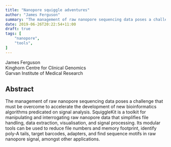 ```yaml
---
title: "Nanopore squiggle adventures"
author: "James Ferguson"
summary: "The management of raw nanopore sequencing data poses a challenge that must be overcome to accelerate the development of new bioinformatics algorithms predicated on signal analysis"
date: 2019-06-26T20:22:54+11:00
draft: true
tags: [
    "nanopore",
    "tools",
]
---
```


James Ferguson\
Kinghorn Centre for Clinical Genomics\
Garvan Institute of Medical Research

## Abstract

The management of raw nanopore sequencing data poses a challenge that must be overcome to accelerate the development of new bioinformatics algorithms predicated on signal analysis. SquiggleKit is a toolkit for manipulating and interrogating raw nanopore data that simplifies file handling, data extraction, visualisation, and signal processing. Its modular tools can be used to reduce file numbers and memory footprint, identify poly-A tails, target barcodes, adapters, and find sequence motifs in raw nanopore signal, amongst other applications.
